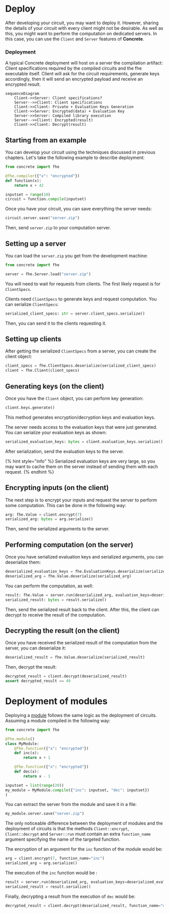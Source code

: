 # Deploy

After developing your circuit, you may want to deploy it. However, sharing the details of your circuit with every client might not be desirable. As well as this, you might want to perform the computation on dedicated servers. In this case, you can use the `Client` and `Server` features of **Concrete**.

### Deployment

A typical Concrete deployment will host on a server the compilation artifact: Client specifications required by the compiled circuits and the fhe executable itself. Client will ask for the circuit requirements, generate keys accordingly, then it will send an encrypted payload and receive an encrypted result.

```mermaid
sequenceDiagram
    Client->>Server: Client specifications?
    Server-->>Client: Client specifications
    Client->>Client: Private + Evaluation Keys Generation
    Client->>Server: Encrypted(data) + Evaluation Key
    Server->>Server: Compiled library execution
    Server-->>Client: Encrypted(result)
    Client->>Client: Decrypt(result)
```

## Starting from an example

You can develop your circuit using the techniques discussed in previous chapters. Let's take the following example to describe deployment:

<!--pytest-codeblocks:skip-->
```python
from concrete import fhe

@fhe.compiler({"x": "encrypted"})
def function(x):
    return x + 42

inputset = range(10)
circuit = function.compile(inputset)
```

Once you have your circuit, you can save everything the server needs:

<!--pytest-codeblocks:skip-->
```python
circuit.server.save("server.zip")
```

Then, send `server.zip` to your computation server.

## Setting up a server

You can load the `server.zip` you get from the development machine:

<!--pytest-codeblocks:skip-->
```python
from concrete import fhe

server = fhe.Server.load("server.zip")
```

You will need to wait for requests from clients. The first likely request is for `ClientSpecs`.

Clients need `ClientSpecs` to generate keys and request computation. You can serialize `ClientSpecs`:

<!--pytest-codeblocks:skip-->
```python
serialized_client_specs: str = server.client_specs.serialize()
```

Then, you can send it to the clients requesting it.

## Setting up clients

After getting the serialized `ClientSpecs` from a server, you can create the client object:

<!--pytest-codeblocks:skip-->
```python
client_specs = fhe.ClientSpecs.deserialize(serialized_client_specs)
client = fhe.Client(client_specs)
```

## Generating keys (on the client)

Once you have the `Client` object, you can perform key generation:

<!--pytest-codeblocks:skip-->
```python
client.keys.generate()
```

This method generates encryption/decryption keys and evaluation keys.

The server needs access to the evaluation keys that were just generated. You can serialize your evaluation keys as shown:

<!--pytest-codeblocks:skip-->
```python
serialized_evaluation_keys: bytes = client.evaluation_keys.serialize()
```

After serialization, send the evaluation keys to the server.

{% hint style="info" %}
Serialized evaluation keys are very large, so you may want to cache them on the server instead of sending them with each request.
{% endhint %}

## Encrypting inputs (on the client)

The next step is to encrypt your inputs and request the server to perform some computation. This can be done in the following way:

<!--pytest-codeblocks:skip-->
```python
arg: fhe.Value = client.encrypt(7)
serialized_arg: bytes = arg.serialize()
```

Then, send the serialized arguments to the server.

## Performing computation (on the server)

Once you have serialized evaluation keys and serialized arguments, you can deserialize them:

<!--pytest-codeblocks:skip-->
```python
deserialized_evaluation_keys = fhe.EvaluationKeys.deserialize(serialized_evaluation_keys)
deserialized_arg = fhe.Value.deserialize(serialized_arg)
```

You can perform the computation, as well:

<!--pytest-codeblocks:skip-->
```python
result: fhe.Value = server.run(deserialized_arg, evaluation_keys=deserialized_evaluation_keys)
serialized_result: bytes = result.serialize()
```

Then, send the serialized result back to the client. After this, the client can decrypt to receive the result of the computation.

## Decrypting the result (on the client)

Once you have received the serialized result of the computation from the server, you can deserialize it:

<!--pytest-codeblocks:skip-->
```python
deserialized_result = fhe.Value.deserialize(serialized_result)
```

Then, decrypt the result:

<!--pytest-codeblocks:skip-->
```python
decrypted_result = client.decrypt(deserialized_result)
assert decrypted_result == 49
```

# Deployment of modules

Deploying a [module](../compilation/composing_functions_with_modules.md) follows the same logic as the deployment of circuits. Assuming a module compiled in the following way:

<!--pytest-codeblocks:skip-->
```python
from concrete import fhe

@fhe.module()
class MyModule:
    @fhe.function({"x": "encrypted"})
    def inc(x):
        return x + 1

    @fhe.function({"x": "encrypted"})
    def dec(x):
        return x - 1

inputset = list(range(20))
my_module = MyModule.compile({"inc": inputset, "dec": inputset})
)
```

You can extract the server from the module and save it in a file:

<!--pytest-codeblocks:skip-->
```python
my_module.server.save("server.zip")
```

The only noticeable difference between the deployment of modules and the deployment of circuits is that the methods `Client::encrypt`, `Client::decrypt` and `Server::run` must contain an extra `function_name` argument specifying the name of the targeted function.

The encryption of an argument for the `inc` function of the module would be:

<!--pytest-codeblocks:skip-->
```python
arg = client.encrypt(7, function_name="inc")
serialized_arg = arg.serialize()
```

The execution of the `inc` function would be :

<!--pytest-codeblocks:skip-->
```python
result = server.run(deserialized_arg, evaluation_keys=deserialized_evaluation_keys, function_name="inc")
serialized_result = result.serialize()
```

Finally, decrypting a result from the execution of `dec` would be:

<!--pytest-codeblocks:skip-->
```python
decrypted_result = client.decrypt(deserialized_result, function_name="dec")
```
